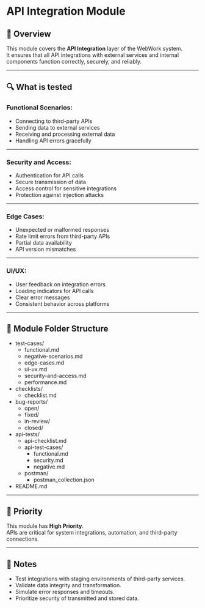 # API Integration Module

## 📌 Overview

This module covers the **API Integration** layer of the WebWork system.  
It ensures that all API integrations with external services and internal components function correctly, securely, and reliably.

---

## 🔍 What is tested

### Functional Scenarios:
- Connecting to third-party APIs
- Sending data to external services
- Receiving and processing external data
- Handling API errors gracefully

---

### Security and Access:
- Authentication for API calls
- Secure transmission of data
- Access control for sensitive integrations
- Protection against injection attacks

---

### Edge Cases:
- Unexpected or malformed responses
- Rate limit errors from third-party APIs
- Partial data availability
- API version mismatches

---

### UI/UX:
- User feedback on integration errors
- Loading indicators for API calls
- Clear error messages
- Consistent behavior across platforms

---

## 📁 Module Folder Structure
- test-cases/
  - functional.md
  - negative-scenarios.md
  - edge-cases.md
  - ui-ux.md
  - security-and-access.md
  - performance.md
- checklists/
  - checklist.md
- bug-reports/
  - open/
  - fixed/
  - in-review/
  - closed/
- api-tests/
  - api-checklist.md
  - api-test-cases/
    - functional.md
    - security.md
    - negative.md
  - postman/
    - postman_collection.json
- README.md

---

## 🧪 Priority

This module has **High Priority**.  
APIs are critical for system integrations, automation, and third-party connections.

---

## 📎 Notes

- Test integrations with staging environments of third-party services.  
- Validate data integrity and transformation.  
- Simulate error responses and timeouts.  
- Prioritize security of transmitted and stored data.